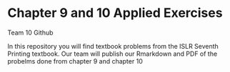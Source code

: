 # Chapter 9 and 10 Applied Exercises
 Team 10 Github


In this repository you will find textbook problems from the ISLR Seventh Printing textbook.
Our team will publish our Rmarkdown and PDF of the probelms done from chapter 9 and chapter 10
